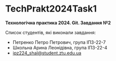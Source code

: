 # TechPrakt2024Task1
**Технологічна практика 2024. Git. Завдання №2**

Список студентів, які виконали завдання:
* Петренко Петро Петрович, група ІПЗ-22-7
* Школьна Арина Леонідівна, група ІПЗ-22-4
* ipz224_shal@student.ztu.edu.ua
